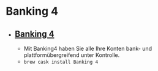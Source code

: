 # Banking 4
- [Banking 4](https://subsembly.com/banking4.html)
  - 
  - Mit Banking4 haben Sie alle Ihre Konten bank- und plattformübergreifend unter Kontrolle.
  - `brew cask install Banking 4`
